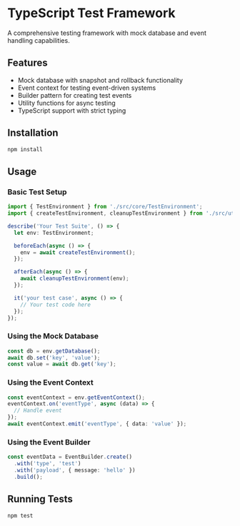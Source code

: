# TypeScript Test Framework

A comprehensive testing framework with mock database and event handling capabilities.

## Features

- Mock database with snapshot and rollback functionality
- Event context for testing event-driven systems
- Builder pattern for creating test events
- Utility functions for async testing
- TypeScript support with strict typing

## Installation

```bash
npm install
```

## Usage

### Basic Test Setup

```typescript
import { TestEnvironment } from './src/core/TestEnvironment';
import { createTestEnvironment, cleanupTestEnvironment } from './src/utils/testUtils';

describe('Your Test Suite', () => {
  let env: TestEnvironment;

  beforeEach(async () => {
    env = await createTestEnvironment();
  });

  afterEach(async () => {
    await cleanupTestEnvironment(env);
  });

  it('your test case', async () => {
    // Your test code here
  });
});
```

### Using the Mock Database

```typescript
const db = env.getDatabase();
await db.set('key', 'value');
const value = await db.get('key');
```

### Using the Event Context

```typescript
const eventContext = env.getEventContext();
eventContext.on('eventType', async (data) => {
  // Handle event
});
await eventContext.emit('eventType', { data: 'value' });
```

### Using the Event Builder

```typescript
const eventData = EventBuilder.create()
  .with('type', 'test')
  .with('payload', { message: 'hello' })
  .build();
```

## Running Tests

```bash
npm test
```
